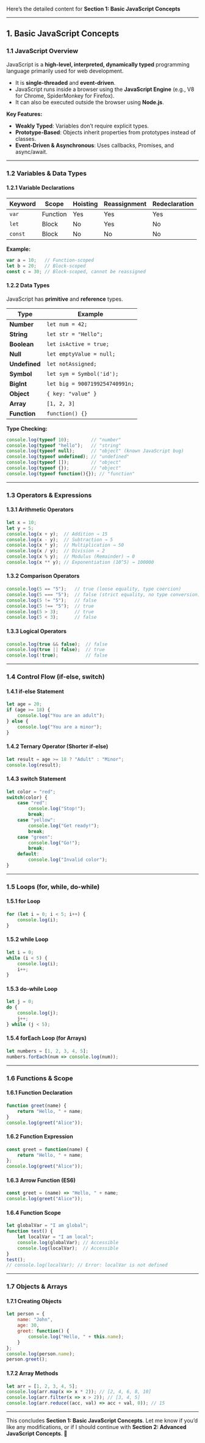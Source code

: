 Here’s the detailed content for **Section 1: Basic JavaScript Concepts**  

---

## **1. Basic JavaScript Concepts**  

### **1.1 JavaScript Overview**  
JavaScript is a **high-level, interpreted, dynamically typed** programming language primarily used for web development.  
- It is **single-threaded** and **event-driven**.  
- JavaScript runs inside a browser using the **JavaScript Engine** (e.g., V8 for Chrome, SpiderMonkey for Firefox).  
- It can also be executed outside the browser using **Node.js**.  

**Key Features:**  
- **Weakly Typed**: Variables don’t require explicit types.  
- **Prototype-Based**: Objects inherit properties from prototypes instead of classes.  
- **Event-Driven & Asynchronous**: Uses callbacks, Promises, and async/await.  

---

### **1.2 Variables & Data Types**  

#### **1.2.1 Variable Declarations**  
| Keyword  | Scope        | Hoisting | Reassignment | Redeclaration |
|----------|-------------|----------|--------------|---------------|
| `var`    | Function    | Yes      | Yes          | Yes           |
| `let`    | Block       | No       | Yes          | No            |
| `const`  | Block       | No       | No           | No            |

**Example:**  
```javascript
var a = 10;   // Function-scoped
let b = 20;   // Block-scoped
const c = 30; // Block-scoped, cannot be reassigned
```

#### **1.2.2 Data Types**  
JavaScript has **primitive** and **reference** types.  

| Type          | Example                      |
|--------------|-----------------------------|
| **Number**   | `let num = 42;`             |
| **String**   | `let str = "Hello";`        |
| **Boolean**  | `let isActive = true;`      |
| **Null**     | `let emptyValue = null;`    |
| **Undefined**| `let notAssigned;`          |
| **Symbol**   | `let sym = Symbol('id');`   |
| **BigInt**   | `let big = 9007199254740991n;` |
| **Object**   | `{ key: "value" }`          |
| **Array**    | `[1, 2, 3]`                 |
| **Function** | `function() {}`             |

**Type Checking:**  
```javascript
console.log(typeof 10);        // "number"
console.log(typeof "hello");   // "string"
console.log(typeof null);      // "object" (known JavaScript bug)
console.log(typeof undefined); // "undefined"
console.log(typeof []);        // "object"
console.log(typeof {});        // "object"
console.log(typeof function(){}); // "function"
```

---

### **1.3 Operators & Expressions**  

#### **1.3.1 Arithmetic Operators**  
```javascript
let x = 10;
let y = 5;
console.log(x + y);  // Addition → 15
console.log(x - y);  // Subtraction → 5
console.log(x * y);  // Multiplication → 50
console.log(x / y);  // Division → 2
console.log(x % y);  // Modulus (Remainder) → 0
console.log(x ** y); // Exponentiation (10^5) → 100000
```

#### **1.3.2 Comparison Operators**  
```javascript
console.log(5 == "5");   // true (loose equality, type coercion)
console.log(5 === "5");  // false (strict equality, no type conversion)
console.log(5 != "5");   // false
console.log(5 !== "5");  // true
console.log(5 > 3);      // true
console.log(5 < 3);      // false
```

#### **1.3.3 Logical Operators**  
```javascript
console.log(true && false);  // false
console.log(true || false);  // true
console.log(!true);          // false
```

---

### **1.4 Control Flow (if-else, switch)**  

#### **1.4.1 if-else Statement**  
```javascript
let age = 20;
if (age >= 18) {
    console.log("You are an adult");
} else {
    console.log("You are a minor");
}
```

#### **1.4.2 Ternary Operator (Shorter if-else)**  
```javascript
let result = age >= 18 ? "Adult" : "Minor";
console.log(result);
```

#### **1.4.3 switch Statement**  
```javascript
let color = "red";
switch(color) {
    case "red":
        console.log("Stop!");
        break;
    case "yellow":
        console.log("Get ready!");
        break;
    case "green":
        console.log("Go!");
        break;
    default:
        console.log("Invalid color");
}
```

---

### **1.5 Loops (for, while, do-while)**  

#### **1.5.1 for Loop**  
```javascript
for (let i = 0; i < 5; i++) {
    console.log(i);
}
```

#### **1.5.2 while Loop**  
```javascript
let i = 0;
while (i < 5) {
    console.log(i);
    i++;
}
```

#### **1.5.3 do-while Loop**  
```javascript
let j = 0;
do {
    console.log(j);
    j++;
} while (j < 5);
```

#### **1.5.4 forEach Loop (for Arrays)**  
```javascript
let numbers = [1, 2, 3, 4, 5];
numbers.forEach(num => console.log(num));
```

---

### **1.6 Functions & Scope**  

#### **1.6.1 Function Declaration**  
```javascript
function greet(name) {
    return "Hello, " + name;
}
console.log(greet("Alice"));
```

#### **1.6.2 Function Expression**  
```javascript
const greet = function(name) {
    return "Hello, " + name;
};
console.log(greet("Alice"));
```

#### **1.6.3 Arrow Function (ES6)**  
```javascript
const greet = (name) => "Hello, " + name;
console.log(greet("Alice"));
```

#### **1.6.4 Function Scope**  
```javascript
let globalVar = "I am global";
function test() {
    let localVar = "I am local";
    console.log(globalVar); // Accessible
    console.log(localVar);  // Accessible
}
test();
// console.log(localVar); // Error: localVar is not defined
```

---

### **1.7 Objects & Arrays**  

#### **1.7.1 Creating Objects**  
```javascript
let person = {
    name: "John",
    age: 30,
    greet: function() {
        console.log("Hello, " + this.name);
    }
};
console.log(person.name);
person.greet();
```

#### **1.7.2 Array Methods**  
```javascript
let arr = [1, 2, 3, 4, 5];
console.log(arr.map(x => x * 2)); // [2, 4, 6, 8, 10]
console.log(arr.filter(x => x > 2)); // [3, 4, 5]
console.log(arr.reduce((acc, val) => acc + val, 0)); // 15
```

---

This concludes **Section 1: Basic JavaScript Concepts**. Let me know if you’d like any modifications, or if I should continue with **Section 2: Advanced JavaScript Concepts**. 🚀